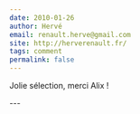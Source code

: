 ```yaml
---
date: 2010-01-26
author: Hervé
email: renault.herve@gmail.com
site: http://herverenault.fr/
tags: comment
permalink: false
---
```


<p>Jolie sélection, merci Alix !<br />
</p>
---